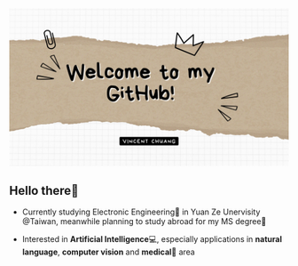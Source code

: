 ![](https://github.com/FSChuang/FSChuang/blob/main/image/githubProfile_1.jpg)

## Hello there👋
- Currently studying Electronic Engineering:microscope: in Yuan Ze Unervisity @Taiwan, meanwhile planning to study abroad for my MS degree:rocket:

- Interested in **Artificial Intelligence**:computer:, especially applications in **natural language**, **computer vision** and **medical**:pill: area